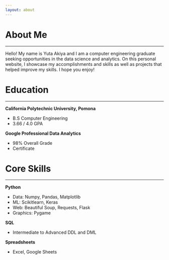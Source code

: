 ```yaml
---
layout: about 
---
```


# About Me
---
Hello! My name is Yuta Akiya and I am a computer engineering graduate seeking opportunities in the data science and analytics. 
On this personal website, I showcase my accomplishments and skills as well as projects that helped improve my skills. I hope you enjoy!


# Education
---
**California Polytechnic University, Pomona**
- B.S Computer Engineering
- 3.66 / 4.0 GPA


**Google Professional Data Analytics**
- 98% Overall Grade
- Certificate


# Core Skills  
---
**Python**
- Data: Numpy, Pandas, Matplotlib
- ML: Scikitlearn, Keras
- Web: Beautiful Soup, Requests, Flask
- Graphics: Pygame


**SQL**  
- Intermediate to Advanced DDL and DML


**Spreadsheets**
- Excel, Google Sheets
